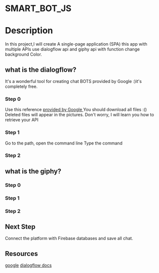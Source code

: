 # SMART_BOT_JS

# Description
In this project,I will create A single-page application (SPA) this app with multiple APIs use dialogflow api and giphy api 
with function change background Color.

## what is the dialogflow?
It's a wonderful tool for creating chat BOTS provided by Google :)it's completely free.

### Step 0

Use this reference [provided by Google ](https://github.com/googleapis/nodejs-dialogflow)
You should download all files :() Deleted files will appear in the pictures. Don't worry, I will learn you how to retrieve your API
### Step 1
Go to the path, open the command line
Type the command
### Step 2
## what is the giphy?
### Step 0

### Step 1

### Step 2

## Next Step
Connect the platform with Firebase databases and save all chat.

## Resources
[google](https://github.com/googleapis/nodejs-dialogflow)
[dialogflow docs](https://dialogflow.com/docs)
